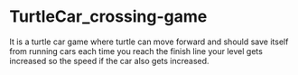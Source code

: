 # TurtleCar_crossing-game
It is a turtle car game where turtle can move forward and should save itself from running cars each time you reach the finish line your level gets increased so the speed if the car also gets increased.
